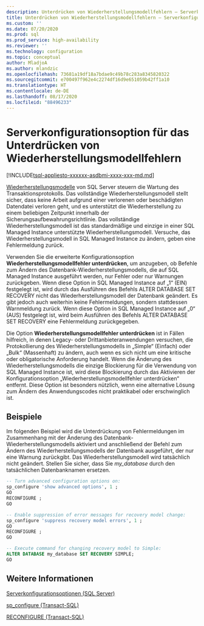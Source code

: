 ```yaml
---
description: Unterdrücken von Wiederherstellungsmodellfehlern – Serverkonfigurationsoption
title: Unterdrücken von Wiederherstellungsmodellfehlern – Serverkonfiguration | Microsoft-Dokumentation
ms.custom: ''
ms.date: 07/20/2020
ms.prod: sql
ms.prod_service: high-availability
ms.reviewer: ''
ms.technology: configuration
ms.topic: conceptual
author: MladjoA
ms.author: mlandzic
ms.openlocfilehash: 73681a19df18a7bdae9c49b78c283a8345820322
ms.sourcegitcommit: e700497f962e4c2274df16d9e651059b42ff1a10
ms.translationtype: HT
ms.contentlocale: de-DE
ms.lasthandoff: 08/17/2020
ms.locfileid: "88496233"
---
```

# <a name="suppress-recovery-model-errors-server-configuration-option"></a>Serverkonfigurationsoption für das Unterdrücken von Wiederherstellungsmodellfehlern

[!INCLUDE[tsql-appliesto-xxxxxx-asdbmi-xxxx-xxx-md.md](../../includes/tsql-appliesto-xxxxxx-asdbmi-xxxx-xxx-md.md)]

[Wiederherstellungsmodelle](https://docs.microsoft.com/sql/relational-databases/backup-restore/recovery-models-sql-server) von SQL Server steuern die Wartung des Transaktionsprotokolls. Das vollständige Wiederherstellungsmodell stellt sicher, dass keine Arbeit aufgrund einer verlorenen oder beschädigten Datendatei verloren geht, und es unterstützt die Wiederherstellung zu einem beliebigen Zeitpunkt innerhalb der Sicherungsaufbewahrungsrichtlinie. Das vollständige Wiederherstellungsmodell ist das standardmäßige und einzige in einer SQL Managed Instance unterstützte Wiederherstellungsmodell. Versuche, das Wiederherstellungsmodell in SQL Managed Instance zu ändern, geben eine Fehlermeldung zurück.

Verwenden Sie die erweiterte Konfigurationsoption **Wiederherstellungsmodellfehler unterdrücken**, um anzugeben, ob Befehle zum Ändern des Datenbank-Wiederherstellungsmodells, die auf SQL Managed Instance ausgeführt werden, nur Fehler oder nur Warnungen zurückgeben. Wenn diese Option in SQL Managed Instance auf „1“ (EIN) festgelegt ist, wird durch das Ausführen des Befehls ALTER DATABASE SET RECOVERY nicht das Wiederherstellungsmodell der Datenbank geändert. Es gibt jedoch auch weiterhin keine Fehlermeldungen, sondern stattdessen Warnmeldung zurück. Wenn diese Option in SQL Managed Instance auf „0“ (AUS) festgelegt ist, wird beim Ausführen des Befehls ALTER DATABASE SET RECOVERY eine Fehlermeldung zurückgegeben.

Die Option **Wiederherstellungsmodellfehler unterdrücken** ist in Fällen hilfreich, in denen Legacy- oder Drittanbieteranwendungen versuchen, die Protokollierung des Wiederherstellungsmodells in „Simple“ (Einfach) oder „Bulk“ (Massenhaft) zu ändern, auch wenn es sich nicht um eine kritische oder obligatorische Anforderung handelt. Wenn die Änderung des Wiederherstellungsmodells die einzige Blockierung für die Verwendung von SQL Managed Instance ist, wird diese Blockierung durch das Aktivieren der Konfigurationsoption „Wiederherstellungsmodellfehler unterdrücken“ entfernt. Diese Option ist besonders nützlich, wenn eine alternative Lösung zum Ändern des Anwendungscodes nicht praktikabel oder erschwinglich ist.

## <a name="examples"></a>Beispiele

Im folgenden Beispiel wird die Unterdrückung von Fehlermeldungen im Zusammenhang mit der Änderung des Datenbank-Wiederherstellungsmodells aktiviert und anschließend der Befehl zum Ändern des Wiederherstellungsmodells der Datenbank ausgeführt, der nur eine Warnung zurückgibt. Das Wiederherstellungsmodell wird tatsächlich nicht geändert. Stellen Sie sicher, dass Sie *my_database* durch den tatsächlichen Datenbanknamen ersetzen.

```sql
-- Turn advanced configuration options on:
sp_configure 'show advanced options', 1 ;  
GO
RECONFIGURE ;  
GO

-- Enable suppression of error messages for recovery model change:
sp_configure 'suppress recovery model errors', 1 ;  
GO
RECONFIGURE ;  
GO

-- Execute command for changing recovery model to Simple:
ALTER DATABASE my_database SET RECOVERY SIMPLE;
GO
```

## <a name="see-also"></a>Weitere Informationen

[Serverkonfigurationsoptionen &#40;SQL Server&#41;](../../database-engine/configure-windows/server-configuration-options-sql-server.md)

[sp_configure &#40;Transact-SQL&#41;](../../relational-databases/system-stored-procedures/sp-configure-transact-sql.md)

[RECONFIGURE &#40;Transact-SQL&#41;](../../t-sql/language-elements/reconfigure-transact-sql.md)
